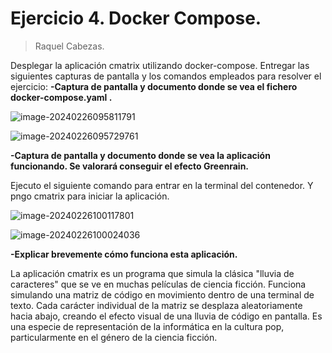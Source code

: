 # Ejercicio 4. Docker Compose.

> Raquel Cabezas. 

Desplegar la aplicación cmatrix utilizando docker-compose.
Entregar las siguientes capturas de pantalla y los comandos empleados para resolver el ejercicio:
**-Captura de pantalla y documento donde se vea el fichero docker-compose.yaml .**

![image-20240226095811791](../../../snap/typora/86/.config/Typora/typora-user-images/image-20240226095811791.png)



![image-20240226095729761](../../../snap/typora/86/.config/Typora/typora-user-images/image-20240226095729761.png)

**-Captura de pantalla y documento donde se vea la aplicación funcionando. Se valorará conseguir el efecto Greenrain.**

Ejecuto el siguiente comando para entrar en la terminal del contenedor. Y pngo cmatrix para iniciar la aplicación.

![image-20240226100117801](../../../snap/typora/86/.config/Typora/typora-user-images/image-20240226100117801.png)

![image-20240226100024036](../../../snap/typora/86/.config/Typora/typora-user-images/image-20240226100024036.png)

**-Explicar brevemente cómo funciona esta aplicación.**

La aplicación cmatrix es un programa que simula la clásica "lluvia de caracteres" que se ve en muchas películas de ciencia ficción. Funciona simulando una matriz de código en movimiento dentro de una terminal de texto. Cada carácter individual de la matriz se desplaza aleatoriamente hacia abajo, creando el efecto visual de una lluvia de código en pantalla. Es una especie de representación de la informática en la cultura pop, particularmente en el género de la ciencia ficción.